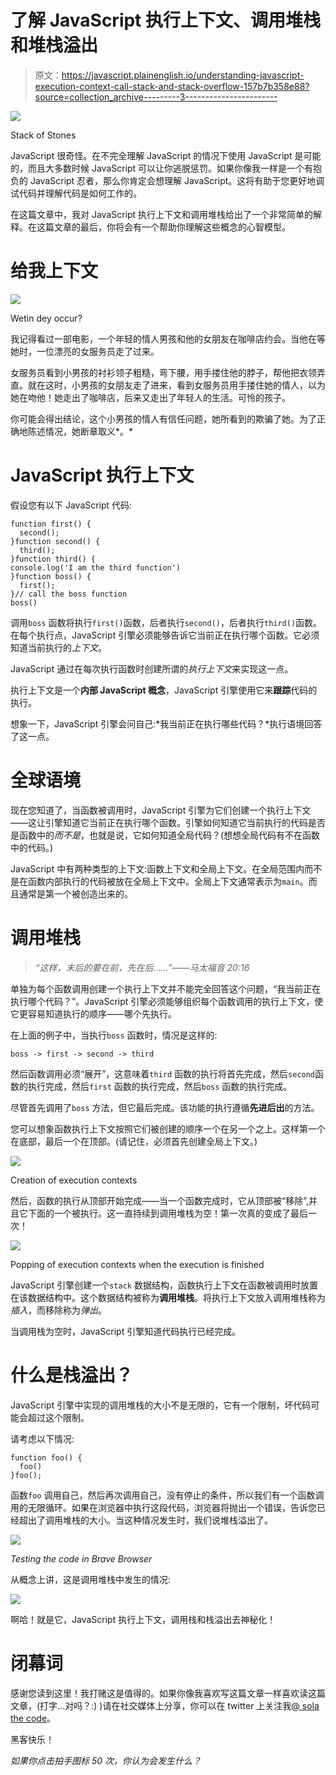 # 了解 JavaScript 执行上下文、调用堆栈和堆栈溢出

> 原文：<https://javascript.plainenglish.io/understanding-javascript-execution-context-call-stack-and-stack-overflow-157b7b358e88?source=collection_archive---------3----------------------->

![](img/13d27be81618eeb83584fb441d93ea3f.png)

Stack of Stones

JavaScript 很奇怪。在不完全理解 JavaScript 的情况下使用 JavaScript 是可能的，而且大多数时候 JavaScript 可以让你逃脱惩罚。如果你像我一样是一个有抱负的 JavaScript 忍者，那么你肯定会想理解 JavaScript。这将有助于您更好地调试代码并理解代码是如何工作的。

在这篇文章中，我对 JavaScript 执行上下文和调用堆栈给出了一个非常简单的解释。在这篇文章的最后，你将会有一个帮助你理解这些概念的心智模型。

# **给我上下文**

![](img/dbb6edee46f9b2e556ffa3025a3fbd8d.png)

Wetin dey occur?

我记得看过一部电影，一个年轻的情人男孩和他的女朋友在咖啡店约会。当他在等她时，一位漂亮的女服务员走了过来。

女服务员看到小男孩的衬衫领子粗糙，弯下腰，用手搂住他的脖子，帮他把衣领弄直。就在这时，小男孩的女朋友走了进来，看到女服务员用手搂住她的情人，以为她在吻他！她走出了咖啡店，后来又走出了年轻人的生活。可怜的孩子。

你可能会得出结论，这个小男孩的情人有信任问题，她所看到的欺骗了她。为了正确地陈述情况，她断章取义*。*

# **JavaScript 执行上下文**

假设您有以下 JavaScript 代码:

```
function first() {
  second();
}function second() {
  third();
}function third() {
console.log('I am the third function')
}function boss() {
  first();
}// call the boss function
boss()
```

调用`boss` 函数将执行`first()`函数，后者执行`second()`，后者执行`third()`函数。在每个执行点，JavaScript 引擎必须能够告诉它当前正在执行哪个函数。它必须知道当前执行的*上下文*。

JavaScript 通过在每次执行函数时创建所谓的*执行上下文*来实现这一点。

执行上下文是一个**内部 JavaScript 概念**，JavaScript 引擎使用它来**跟踪**代码的执行。

想象一下，JavaScript 引擎会问自己:*我当前正在执行哪些代码？*执行语境回答了这一点。

# **全球语境**

现在您知道了，当函数被调用时，JavaScript 引擎为它们创建一个执行上下文——这让引擎知道它当前正在执行哪个函数。引擎如何知道它当前执行的代码是否是函数中的*而不是*，也就是说，它如何知道全局代码？(想想全局代码有不在函数中的代码。)

JavaScript 中有两种类型的上下文:函数上下文和全局上下文。在全局范围内而不是在函数内部执行的代码被放在全局上下文中。全局上下文通常表示为`main`。而且通常是第一个被创造出来的。

# **调用堆栈**

> *“这样，末后的要在前，先在后……”——马太福音 20:16*

单独为每个函数调用创建一个执行上下文并不能完全回答这个问题，“我当前正在执行哪个代码？”。JavaScript 引擎必须能够组织每个函数调用的执行上下文，使它更容易知道执行的顺序——哪个先执行。

在上面的例子中，当执行`boss` 函数时，情况是这样的:

```
boss -> first -> second -> third
```

然后函数调用必须“展开”，这意味着`third` 函数的执行将首先完成，然后`second`函数的执行完成，然后`first` 函数的执行完成，然后`boss` 函数的执行完成。

尽管首先调用了`boss` 方法，但它最后完成。该功能的执行遵循**先进后出**的方法。

您可以想象函数执行上下文按照它们被创建的顺序一个在另一个之上。这样第一个在底部，最后一个在顶部。(请记住，必须首先创建全局上下文。)

![](img/96a44bd6579516d6fa2d909ddf9c8330.png)

Creation of execution contexts

然后，函数的执行从顶部开始完成——当一个函数完成时，它从顶部被“移除”,并且它下面的一个被执行。这一直持续到调用堆栈为空！第一次真的变成了最后一次！

![](img/31f7f5251400c06faf048d0ca7d23f77.png)

Popping of execution contexts when the execution is finished

JavaScript 引擎创建一个`stack` 数据结构，函数执行上下文在函数被调用时放置在该数据结构中。这个数据结构被称为**调用堆栈**。将执行上下文放入调用堆栈称为*插入*，而移除称为*弹出*。

当调用栈为空时，JavaScript 引擎知道代码执行已经完成。

# **什么是栈溢出？**

JavaScript 引擎中实现的调用堆栈的大小不是无限的，它有一个限制，坏代码可能会超过这个限制。

请考虑以下情况:

```
function foo() {
  foo()
}foo();
```

函数`foo` 调用自己，然后再次调用自己，没有停止的条件，所以我们有一个函数调用的无限循环。如果在浏览器中执行这段代码，浏览器将抛出一个错误，告诉您已经超出了调用堆栈的大小。当这种情况发生时，我们说堆栈溢出了。

![](img/602badd4404f2757291e469acc821810.png)

*Testing the code in Brave Browser*

从概念上讲，这是调用堆栈中发生的情况:

![](img/0c18c6c0e1458a62020b597576c45cc7.png)

啊哈！就是它，JavaScript 执行上下文，调用栈和栈溢出去神秘化！

# **闭幕词**

感谢您读到这里！我打赌这是值得的。如果你像我喜欢写这篇文章一样喜欢读这篇文章，(打字…对吗？:) )请在社交媒体上分享，你可以在 twitter 上关注我[@ sola the code](https://twitter.com/solathecoder)。

黑客快乐！

*如果你点击拍手图标 50 次，你认为会发生什么？*